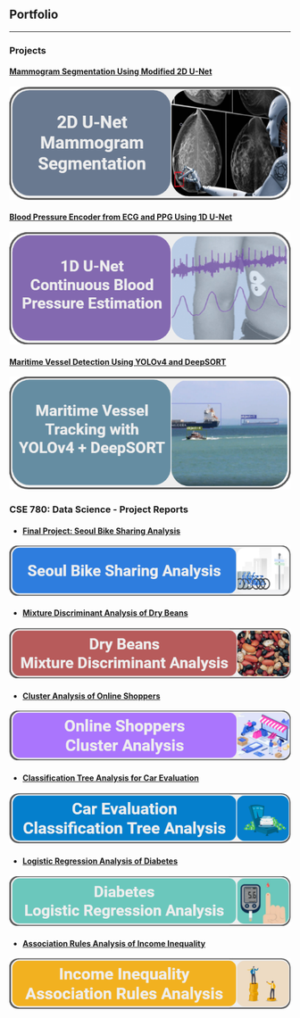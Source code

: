 ## Portfolio

---

### Projects 

#### [Mammogram Segmentation Using Modified 2D U-Net](/DDSM_Segmentation.html)
[<img src="images/Mamo.png?raw=true"/>](/DDSM_Segmentation.html)

#### [Blood Pressure Encoder from ECG and PPG Using 1D U-Net](/BPUnet.md)
[<img src="images/BP.png?raw=true"/>](/BPUnet.md)

#### [Maritime Vessel Detection Using YOLOv4 and DeepSORT](/BoatID.md)
[<img src="images/BoatID.png?raw=true"/>](/BoatID.md)

<!---
---
[Project 2 Title](/pdf/sample_presentation.pdf)
<img src="images/dummy_thumbnail.jpg?raw=true"/>

---
[Project 3 Title](http://example.com/)
<img src="images/dummy_thumbnail.jpg?raw=true"/>

---

--->

### CSE 780: Data Science - Project Reports

- #### [Final Project: Seoul Bike Sharing Analysis](/pdf/CSE780/CSE780_Final_Project.pdf)
[<img src="images/Bike.png?raw=true"/>](/pdf/CSE780/CSE780_Final_Project.pdf)
- #### [Mixture Discriminant Analysis of Dry Beans](/pdf/CSE780/CSE780_Assignment_5.pdf)
[<img src="images/Bean.png?raw=true"/>](/pdf/CSE780/CSE780_Assignment_5.pdf)
- #### [Cluster Analysis of Online Shoppers](/pdf/CSE780/CSE780_Assignment_4.pdf)
[<img src="images/Shop.png?raw=true"/>](/pdf/CSE780/CSE780_Assignment_4.pdf)
- #### [Classification Tree Analysis for Car Evaluation](/pdf/CSE780/CSE780_Assignment_3.pdf)
[<img src="images/Car.png?raw=true"/>](/pdf/CSE780/CSE780_Assignment_3.pdf)
- #### [Logistic Regression Analysis of Diabetes](/pdf/CSE780/CSE780_Assignment_2.pdf)
[<img src="images/Diabetes.png?raw=true"/>](/pdf/CSE780/CSE780_Assignment_2.pdf)
- #### [Association Rules Analysis of Income Inequality](/pdf/CSE780/CSE780_Assignment_1.pdf)
[<img src="images/Income.png?raw=true"/>](/pdf/CSE780/CSE780_Assignment_1.pdf)
